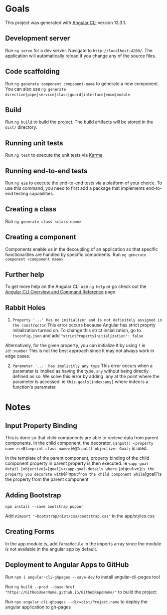 # Goals

This project was generated with [Angular CLI](https://github.com/angular/angular-cli) version 13.3.1.

## Development server

Run `ng serve` for a dev server. Navigate to `http://localhost:4200/`. The application will automatically reload if you change any of the source files.

## Code scaffolding

Run `ng generate component component-name` to generate a new component. You can also use `ng generate directive|pipe|service|class|guard|interface|enum|module`.

## Build

Run `ng build` to build the project. The build artifacts will be stored in the `dist/` directory.

## Running unit tests

Run `ng test` to execute the unit tests via [Karma](https://karma-runner.github.io).

## Running end-to-end tests

Run `ng e2e` to execute the end-to-end tests via a platform of your choice. To use this command, you need to first add a package that implements end-to-end testing capabilities.

## Creating a class
Run `ng generate class <class name>`

## Creating a component
Components enable us in the decoupling of an application so that specific functionalities are handled by specific components.
Run `ng generate component <component name>`

## Further help

To get more help on the Angular CLI use `ng help` or go check out the [Angular CLI Overview and Command Reference](https://angular.io/cli) page.

## Rabbit Holes
1. `Property '...' has no initializer and is not definitely assigned in the constructor`
This error occurs because Angular has strict proprty initialization turned on. To change this strict initialization, go to `tsconfig.json` and add `"strictPropertyInitialization": false`

Alternatively, for the given property, you can initialize it by using `!` ie `id!:number` This is not the best approach since it may not always work in edge cases.

2. `Parameter '...' has implicitly any type`
This error occurs when a parameter is implied as having the type, `any` without being directly defined as so. We solve this error by adding .any at the point where the parameter is accessed. ie `this.goals[index:any]` where index is a function's parameter.


# Notes
## Input Property Binding
This is done so that child components are able to recieve data from parent components. In the child component, the decorator, `@Input() <property name >:<Blueprint class name>` ie`@Input() objective: Goal;` is used.

In the template of the parent component, property binding of the child component property in parent property is then executed.
ie `<app-goal-detail [objective]=[goal]></app-goal-detail>
where `[objective]` is the property you decorate with `@Input` from the child component while `[goal]`is the property from the parent component

## Adding Bootstrap
`npm install --save bootstrap popper`

Add `@import "~bootstrap/dist/css/bootstrap.css"` in the app/styles.css

## Creating Forms
In the app.module.ts, add `FormsModule` in the imports array since the module is not available in the angular app by default.

## Deployment to Angular Apps to GitHub
Run `npm i angular-cli-ghpages --save-dev` to install angular-cli-pages tool

Run `ng build --prod --base-href "https://GithubUserName.github.io/GithubRepoName/"` to build the project

Run `npx angular-cli-ghpages --dir=dist/Project-name` to deploy the angular application to gh-pages